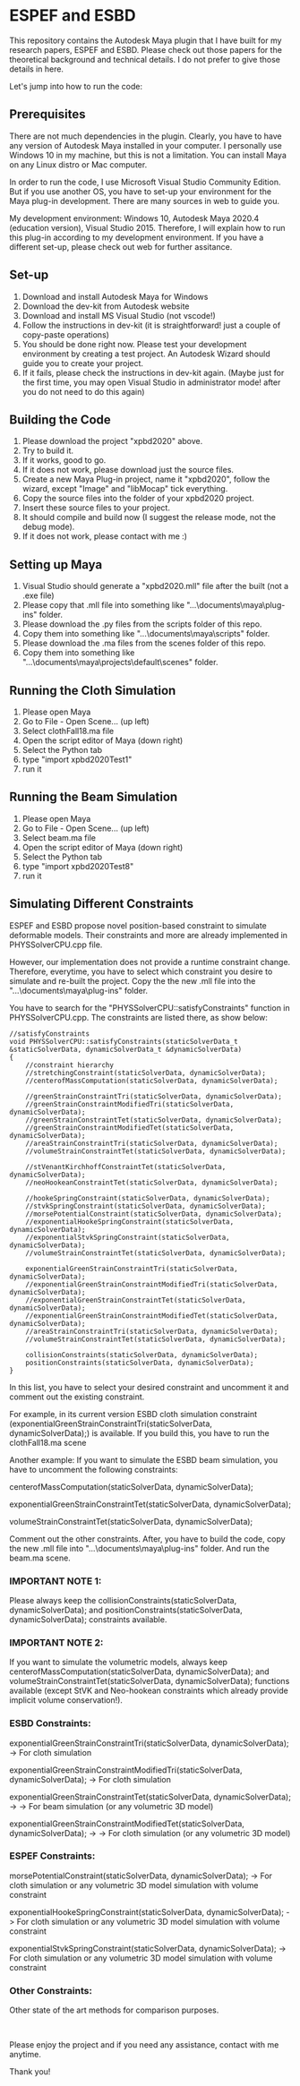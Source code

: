 # ESPEF and ESBD
This repository contains the Autodesk Maya plugin that I have built for my research papers, ESPEF and ESBD. Please check out those papers for the theoretical background and technical details. I do not prefer to give those details in here.

Let's jump into how to run the code:

## Prerequisites
There are not much dependencies in the plugin. Clearly, you have to have any version of Autodesk Maya installed in your computer. I personally use Windows 10 in my machine, but this is not a limitation. You can install Maya on any Linux distro or Mac computer.

In order to run the code, I use Microsoft Visual Studio Community Edition. But if you use another OS, you have to set-up your environment for the Maya plug-in development. There are many sources in web to guide you.

My development environment: Windows 10, Autodesk Maya 2020.4 (education version), Visual Studio 2015. Therefore, I will explain how to run this plug-in according to my development environment. If you have a different set-up, please check out web for further assitance.

## Set-up
1) Download and install Autodesk Maya for Windows
2) Download the dev-kit from Autodesk website
3) Download and install MS Visual Studio (not vscode!)
4) Follow the instructions in dev-kit (it is straightforward! just a couple of copy-paste operations)
5) You should be done right now. Please test your development environment by creating a test project. An Autodesk Wizard should guide you to create your project.
6) If it fails, please check the instructions in dev-kit again. (Maybe just for the first time, you may open Visual Studio in administrator mode! after you do not need to do this again)

## Building the Code
1) Please download the project "xpbd2020" above.
2) Try to build it.
3) If it works, good to go.
4) If it does not work, please download just the source files.
5) Create a new Maya Plug-in project, name it "xpbd2020", follow the wizard, except "Image" and "libMocap" tick everything.
6) Copy the source files into the folder of your xpbd2020 project.
7) Insert these source files to your project.
8) It should compile and build now (I suggest the release mode, not the debug mode).
9) If it does not work, please contact with me :)

## Setting up Maya
1) Visual Studio should generate a "xpbd2020.mll" file after the built (not a .exe file)
2) Please copy that .mll file into something like "...\documents\maya\plug-ins" folder.
3) Please download the .py files from the scripts folder of this repo.
4) Copy them into something like "...\documents\maya\scripts" folder.
5) Please download the .ma files from the scenes folder of this repo.
6) Copy them into something like "...\documents\maya\projects\default\scenes" folder.

## Running the Cloth Simulation
1) Please open Maya
2) Go to File - Open Scene... (up left)
3) Select clothFall18.ma file
4) Open the script editor of Maya (down right)
5) Select the Python tab
6) type "import xpbd2020Test1"
7) run it

## Running the Beam Simulation
1) Please open Maya
2) Go to File - Open Scene... (up left)
3) Select beam.ma file
4) Open the script editor of Maya (down right)
5) Select the Python tab
6) type "import xpbd2020Test8"
7) run it

## Simulating Different Constraints

ESPEF and ESBD propose novel position-based constraint to simulate deformable models. Their constraints and more are already implemented in PHYSSolverCPU.cpp file. 

However, our implementation does not provide a runtime constraint change. Therefore, everytime, you have to select which constraint you desire to simulate and re-built the project. Copy the the new .mll file into the "...\documents\maya\plug-ins" folder.

You have to search for the "PHYSSolverCPU::satisfyConstraints" function in PHYSSolverCPU.cpp. The constraints are listed there, as show below:


	//satisfyConstraints
	void PHYSSolverCPU::satisfyConstraints(staticSolverData_t &staticSolverData, dynamicSolverData_t &dynamicSolverData)
	{	
	 	//constraint hierarchy 
		//stretchingConstraint(staticSolverData, dynamicSolverData);
		//centerofMassComputation(staticSolverData, dynamicSolverData);
	
		//greenStrainConstraintTri(staticSolverData, dynamicSolverData);
		//greenStrainConstraintModifiedTri(staticSolverData, dynamicSolverData);
		//greenStrainConstraintTet(staticSolverData, dynamicSolverData);
		//greenStrainConstraintModifiedTet(staticSolverData, dynamicSolverData);
		//areaStrainConstraintTri(staticSolverData, dynamicSolverData);
		//volumeStrainConstraintTet(staticSolverData, dynamicSolverData);
	
		//stVenantKirchhoffConstraintTet(staticSolverData, dynamicSolverData);
		//neoHookeanConstraintTet(staticSolverData, dynamicSolverData);
	
		//hookeSpringConstraint(staticSolverData, dynamicSolverData);
		//stvkSpringConstraint(staticSolverData, dynamicSolverData);
		//morsePotentialConstraint(staticSolverData, dynamicSolverData);
		//exponentialHookeSpringConstraint(staticSolverData, dynamicSolverData);
		//exponentialStvkSpringConstraint(staticSolverData, dynamicSolverData);
		//volumeStrainConstraintTet(staticSolverData, dynamicSolverData);
	
		exponentialGreenStrainConstraintTri(staticSolverData, dynamicSolverData);
		//exponentialGreenStrainConstraintModifiedTri(staticSolverData, dynamicSolverData);
		//exponentialGreenStrainConstraintTet(staticSolverData, dynamicSolverData);
		//exponentialGreenStrainConstraintModifiedTet(staticSolverData, dynamicSolverData);
		//areaStrainConstraintTri(staticSolverData, dynamicSolverData);
		//volumeStrainConstraintTet(staticSolverData, dynamicSolverData);
		
		collisionConstraints(staticSolverData, dynamicSolverData);
		positionConstraints(staticSolverData, dynamicSolverData); 
	}

In this list, you have to select your desired constraint and uncomment it and comment out the existing constraint.

For example, in its current version ESBD cloth simulation constraint (exponentialGreenStrainConstraintTri(staticSolverData, dynamicSolverData);) is available. If you build this, you have to run the clothFall18.ma scene

Another example: If you want to simulate the ESBD beam simulation, you have to uncomment the following constraints:

centerofMassComputation(staticSolverData, dynamicSolverData);

exponentialGreenStrainConstraintTet(staticSolverData, dynamicSolverData);

volumeStrainConstraintTet(staticSolverData, dynamicSolverData);

Comment out the other constraints. After, you have to build the code, copy the new .mll file into "...\documents\maya\plug-ins" folder. And run the beam.ma scene.

### IMPORTANT NOTE 1:
Please always keep the collisionConstraints(staticSolverData, dynamicSolverData); and positionConstraints(staticSolverData, dynamicSolverData); constraints available.

### IMPORTANT NOTE 2:
If you want to simulate the volumetric models, always keep centerofMassComputation(staticSolverData, dynamicSolverData); and volumeStrainConstraintTet(staticSolverData, dynamicSolverData); functions available (except StVK and Neo-hookean constraints which already provide implicit volume conservation!).

### ESBD Constraints:

exponentialGreenStrainConstraintTri(staticSolverData, dynamicSolverData); -> For cloth simulation

exponentialGreenStrainConstraintModifiedTri(staticSolverData, dynamicSolverData); -> For cloth simulation

exponentialGreenStrainConstraintTet(staticSolverData, dynamicSolverData); -> -> For beam simulation (or any volumetric 3D model)

exponentialGreenStrainConstraintModifiedTet(staticSolverData, dynamicSolverData); -> -> For cloth simulation (or any volumetric 3D model)

### ESPEF Constraints:

morsePotentialConstraint(staticSolverData, dynamicSolverData); -> For cloth simulation or any volumetric 3D model simulation with volume constraint

exponentialHookeSpringConstraint(staticSolverData, dynamicSolverData); -> For cloth simulation or any volumetric 3D model simulation with volume constraint

exponentialStvkSpringConstraint(staticSolverData, dynamicSolverData); -> For cloth simulation or any volumetric 3D model simulation with volume constraint

### Other Constraints:

Other state of the art methods for comparison purposes.

&nbsp;

Please enjoy the project and if you need any assistance, contact with me anytime.

Thank you!
